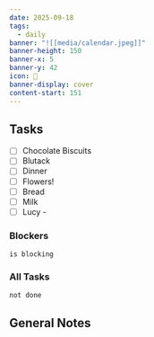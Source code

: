 ```yaml
---
date: 2025-09-18
tags:
  - daily
banner: "![[media/calendar.jpeg]]"
banner-height: 150
banner-x: 5
banner-y: 42
icon: 📆
banner-display: cover
content-start: 151
---
```

## Tasks
- [ ] Chocolate Biscuits
- [ ] Blutack
- [ ] Dinner
- [ ] Flowers!
- [ ] Bread
- [ ] Milk
- [ ] Lucy - 

### Blockers
```tasks
is blocking
```

### All Tasks
```tasks
not done
```

## General Notes
